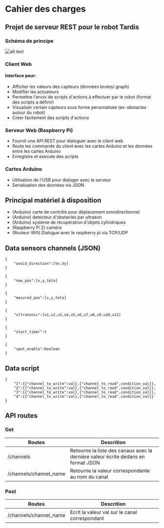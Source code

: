 # Cahier des charges
## Projet de serveur REST pour le robot Tardis

### Schéma de principe
![alt text](https://bytebucket.org/gostmasterys/web-tardis/raw/de2e72dd163250635503c681693c18de7ed9c585/Basic_block_diagram.png "block diagram")

### Client Web
#### Interface pour:
- Afficher les valeurs des capteurs (données brutes/ graph)
- Modifier les actuateurs
- Permettre l'envoi de scripts d'actions à effectuer par le robot (format des scripts à définir)
- Visualiser certain capteurs sous forme personalisée (ex: obstacles autour du robot)
- Créer facilement des scripts d'actions

### Serveur Web (Raspberry Pi)
- Fournit une API REST pour dialoguer avec le client web
- Route les commande du client avec les cartes Arduino et les données entre les cartes Arduino
- Enregistre et execute des scripts

### Cartes Arduino
- Utilisation de l'USB pour dialoger avec le serveur
- Serialisation des données via JSON

## Principal matériel à disposition
- (Arduino) carte de contrôle pour déplacement omnidirectionnel
- (Arduino) detecteur d'obstacles par ultrason
- (Arduino) système de récupération d'objets cylindriques
- (Raspberry Pi 2) caméra
- (Routeur Wifi) Dialogue avec le raspberry pi via TCP/UDP

## Data sensors channels (JSON)

    {
        "avoid_direction":[Vx,Vy]
    }

    {
        "new_pos":[x,y,teta]
    }

    {
        "mesured_pos":[x,y,teta]
    }

    {
        "ultrasonic":[u1,u2,u3,u4,u5,u6,u7,u8,u9,u10,u11]
    }

    {
        "start_timer":t
    }

    {
        "spot_enable":boolean
    }

    

## Data script
    
    {
        "1":{{"channel_to_write":val},{"channel_to_read",condition_val}},
        "2":{{"channel_to_write":val},{"channel_to_read",condition_val}},
        "3":{{"channel_to_write":val},{"channel_to_read",condition_val}},
        "4":{{"channel_to_write":val},{"channel_to_read",condition_val}}
    }

## API routes

### Get

| Routes                        | Descrition                                                                            |
|---                            |---                                                                                    |
| /channels                     | Retourne la liste des canaux avec la dernière valeur écrite dedans en format JSON     |
| /channels/channel_name        | Retourne la valeur correspondante au nom du canal                                     |

### Post
| Routes                        | Descrition                                        |
|---                            |---                                                |
| /channels/channel_name        | Ecrit la valeur val sur le canal correspondant    |